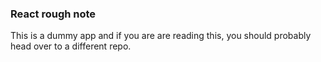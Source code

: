 ### React rough note
This is a dummy app and if you are are reading this, you should probably head over to a different repo.
